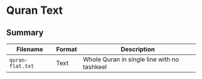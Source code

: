 # Quran Text

## Summary

| Filename | Format | Description |
|----------|--------|-------------|
| `quran-flat.txt` | Text | Whole Quran in single line with no tashkeel |
